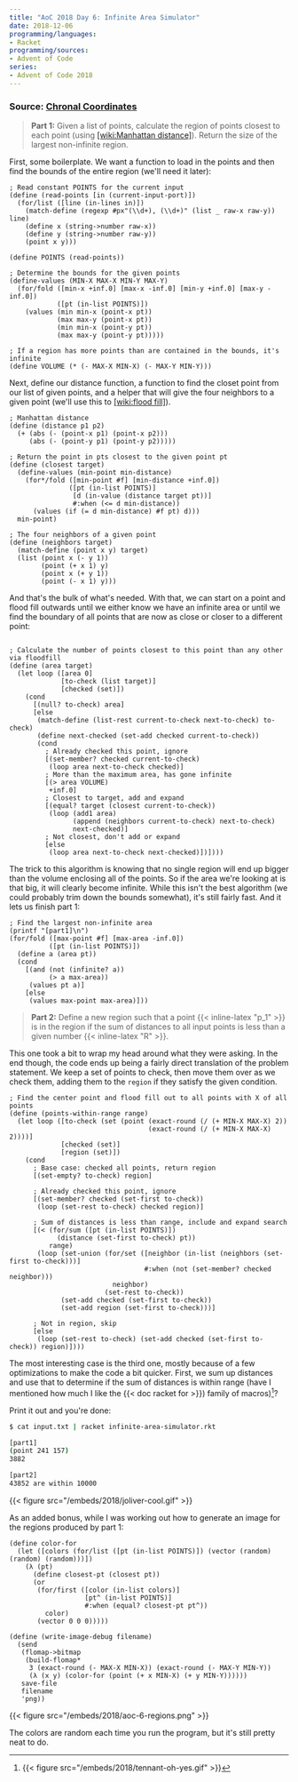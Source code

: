 ```yaml
---
title: "AoC 2018 Day 6: Infinite Area Simulator"
date: 2018-12-06
programming/languages:
- Racket
programming/sources:
- Advent of Code
series:
- Advent of Code 2018
---
```

### Source: [Chronal Coordinates](https://adventofcode.com/2018/day/6)

> **Part 1:** Given a list of points, calculate the region of points closest to each point (using [[wiki:Manhattan distance]]()). Return the size of the largest non-infinite region.

<!--more-->

First, some boilerplate. We want a function to load in the points and then find the bounds of the entire region (we'll need it later):

```racket
; Read constant POINTS for the current input
(define (read-points [in (current-input-port)])
  (for/list ([line (in-lines in)])
    (match-define (regexp #px"(\\d+), (\\d+)" (list _ raw-x raw-y)) line)
    (define x (string->number raw-x))
    (define y (string->number raw-y))
    (point x y)))

(define POINTS (read-points))

; Determine the bounds for the given points
(define-values (MIN-X MAX-X MIN-Y MAX-Y)
  (for/fold ([min-x +inf.0] [max-x -inf.0] [min-y +inf.0] [max-y -inf.0])
            ([pt (in-list POINTS)])
    (values (min min-x (point-x pt))
            (max max-y (point-x pt))
            (min min-x (point-y pt))
            (max max-y (point-y pt)))))

; If a region has more points than are contained in the bounds, it's infinite
(define VOLUME (* (- MAX-X MIN-X) (- MAX-Y MIN-Y)))
```

Next, define our distance function, a function to find the closet point from our list of given points, and a helper that will give the four neighbors to a given point (we'll use this to [[wiki:flood fill]]()).

```racket
; Manhattan distance
(define (distance p1 p2)
  (+ (abs (- (point-x p1) (point-x p2)))
     (abs (- (point-y p1) (point-y p2)))))

; Return the point in pts closest to the given point pt
(define (closest target)
  (define-values (min-point min-distance)
    (for*/fold ([min-point #f] [min-distance +inf.0])
               ([pt (in-list POINTS)]
                [d (in-value (distance target pt))]
                #:when (<= d min-distance))
      (values (if (= d min-distance) #f pt) d)))
  min-point)

; The four neighbors of a given point
(define (neighbors target)
  (match-define (point x y) target)
  (list (point x (- y 1))
        (point (+ x 1) y)
        (point x (+ y 1))
        (point (- x 1) y)))
```

And that's the bulk of what's needed. With that, we can start on a point and flood fill outwards until we either know we have an infinite area or until we find the boundary of all points that are now as close or closer to a different point:

```racket

; Calculate the number of points closest to this point than any other via floodfill
(define (area target)
  (let loop ([area 0]
             [to-check (list target)]
             [checked (set)])
    (cond
      [(null? to-check) area]
      [else
       (match-define (list-rest current-to-check next-to-check) to-check)
       (define next-checked (set-add checked current-to-check))
       (cond
         ; Already checked this point, ignore
         [(set-member? checked current-to-check)
          (loop area next-to-check checked)]
         ; More than the maximum area, has gone infinite
         [(> area VOLUME)
          +inf.0]
         ; Closest to target, add and expand
         [(equal? target (closest current-to-check))
          (loop (add1 area)
                (append (neighbors current-to-check) next-to-check)
                next-checked)]
         ; Not closest, don't add or expand
         [else
          (loop area next-to-check next-checked)])])))
```

The trick to this algorithm is knowing that no single region will end up bigger than the volume enclosing all of the points. So if the area we're looking at is that big, it will clearly become infinite. While this isn't the best algorithm (we could probably trim down the bounds somewhat), it's still fairly fast. And it lets us finish part 1:

```racket
; Find the largest non-infinite area
(printf "[part1]\n")
(for/fold ([max-point #f] [max-area -inf.0])
          ([pt (in-list POINTS)])
  (define a (area pt))
  (cond
    [(and (not (infinite? a))
          (> a max-area))
     (values pt a)]
    [else
     (values max-point max-area)]))
```

> **Part 2:** Define a new region such that a point {{< inline-latex "p_1" >}} is in the region if the sum of distances to all input points is less than a given number {{< inline-latex "R" >}}.

This one took a bit to wrap my head around what they were asking. In the end though, the code ends up being a fairly direct translation of the problem statement. We keep a set of points to check, then move them over as we check them, adding them to the `region` if they satisfy the given condition.

```racket
; Find the center point and flood fill out to all points with X of all points
(define (points-within-range range)
  (let loop ([to-check (set (point (exact-round (/ (+ MIN-X MAX-X) 2))
                                   (exact-round (/ (+ MIN-X MAX-X) 2))))]
             [checked (set)]
             [region (set)])
    (cond
      ; Base case: checked all points, return region
      [(set-empty? to-check) region]

      ; Already checked this point, ignore
      [(set-member? checked (set-first to-check))
       (loop (set-rest to-check) checked region)]

      ; Sum of distances is less than range, include and expand search
      [(< (for/sum ([pt (in-list POINTS)])
            (distance (set-first to-check) pt))
          range)
       (loop (set-union (for/set ([neighbor (in-list (neighbors (set-first to-check)))]
                                  #:when (not (set-member? checked neighbor)))
                          neighbor)
                        (set-rest to-check))
             (set-add checked (set-first to-check))
             (set-add region (set-first to-check)))]

      ; Not in region, skip
      [else
       (loop (set-rest to-check) (set-add checked (set-first to-check)) region)])))
```

The most interesting case is the third one, mostly because of a few optimizations to make the code a bit quicker. First, we sum up distances and use that to determine if the sum of distances is within range (have I mentioned how much I like the {{< doc racket for >}}) family of macros)[^yes]?

Print it out and you're done:

```bash
$ cat input.txt | racket infinite-area-simulator.rkt

[part1]
(point 241 157)
3882

[part2]
43852 are within 10000
```

{{< figure src="/embeds/2018/joliver-cool.gif" >}}

As an added bonus, while I was working out how to generate an image for the regions produced by part 1:

```racket
(define color-for
  (let ([colors (for/list ([pt (in-list POINTS)]) (vector (random) (random) (random)))])
    (λ (pt)
      (define closest-pt (closest pt))
      (or
       (for/first ([color (in-list colors)]
                   [pt^ (in-list POINTS)]
                   #:when (equal? closest-pt pt^))
         color)
       (vector 0 0 0)))))

(define (write-image-debug filename)
  (send
   (flomap->bitmap
    (build-flomap*
     3 (exact-round (- MAX-X MIN-X)) (exact-round (- MAX-Y MIN-Y))
     (λ (x y) (color-for (point (+ x MIN-X) (+ y MIN-Y))))))
   save-file
   filename
   'png))
```

{{< figure src="/embeds/2018/aoc-6-regions.png" >}}

The colors are random each time you run the program, but it's still pretty neat to do.

[^yes]: {{< figure src="/embeds/2018/tennant-oh-yes.gif" >}}
